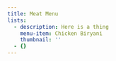```yaml
---
title: Meat Menu
lists:
  - description: Here is a thing
    menu-item: Chicken Biryani
    thumbnail: ''
  - {}
---
```


